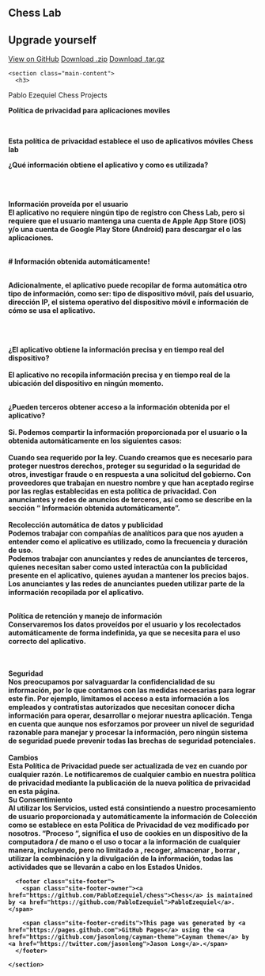 <!DOCTYPE html>
<html lang="en-us">
  <head>
    <meta charset="UTF-8">
    <title>Chess by PabloEzequiel</title>
    <meta name="viewport" content="width=device-width, initial-scale=1">
    <link rel="stylesheet" type="text/css" href="stylesheets/normalize.css" media="screen">
    <link href='https://fonts.googleapis.com/css?family=Open+Sans:400,700' rel='stylesheet' type='text/css'>
    <link rel="stylesheet" type="text/css" href="stylesheets/stylesheet.css" media="screen">
    <link rel="stylesheet" type="text/css" href="stylesheets/github-light.css" media="screen">
  </head>
  <body>
    <section class="page-header">
      <h1 class="project-name">Chess Lab</h1>
      <h2 class="project-tagline">Upgrade yourself</h2>
      <a href="https://github.com/PabloEzequiel/chess" class="btn">View on GitHub</a>
      <a href="https://github.com/PabloEzequiel/chess/zipball/master" class="btn">Download .zip</a>
      <a href="https://github.com/PabloEzequiel/chess/tarball/master" class="btn">Download .tar.gz</a>
    </section>

    <section class="main-content">
      <h3>
<a id="pablo-ezequiel-chess-projects" class="anchor" href="#pablo-ezequiel-chess-projects" aria-hidden="true"><span aria-hidden="true" class="octicon octicon-link"></span></a>Pablo Ezequiel Chess Projects</h3>



<p><b>Política de privacidad para aplicaciones moviles<b></p><br>

<p>
Esta política de privacidad establece el uso de aplicativos móviles <b>Chess lab</b></p>


<p>
<b>¿Qué información obtiene el aplicativo y como es utilizada?</b>
</p><br>


<br>Información proveída por el usuario
<br>El aplicativo no requiere ningún tipo de registro con <b>Chess Lab</b>, pero si requiere que el usuario mantenga una cuenta de Apple App Store (iOS) y/o una cuenta de Google Play Store (Android) para descargar el o las aplicaciones.

<br>
# Información obtenida automáticamente!



<br>Adicionalmente, el aplicativo puede recopilar de forma automática otro tipo de información, como ser: tipo de dispositivo móvil, país del usuario, dirección IP, el sistema operativo del dispositivo móvil e información de cómo se usa el aplicativo.

 <br>

<br>¿El aplicativo obtiene la información precisa y en tiempo real del dispositivo?
<br>
<br>El aplicativo no recopila información precisa y en tiempo real de la ubicación del dispositivo en ningún momento.


<br>
¿Pueden terceros obtener acceso a la información obtenida por el aplicativo?


<br>
<br>Si.  Podemos compartir la información proporcionada por el usuario o la obtenida automáticamente en los siguientes casos:


<br>
<br>Cuando sea requerido por la ley.
Cuando creamos que es necesario para proteger nuestros derechos, proteger su seguridad o la seguridad de otros, investigar fraude o en respuesta a una solicitud del gobierno.
Con proveedores que trabajan en nuestro nombre y que han aceptado regirse por las reglas establecidas en esta política de privacidad.
Con anunciantes y redes de anuncios de terceros, así como se describe en la sección “ Información obtenida automáticamente”.

<br>
<br>Recolección automática de datos y publicidad
<br>
Podemos trabajar con compañías de analíticos para que nos ayuden a entender como el aplicativo es utilizado, como la frecuencia y duración de uso.
<br>
Podemos trabajar con anunciantes y redes de anunciantes de terceros, quienes necesitan saber como usted interactúa con la publicidad presente en el aplicativo, quienes ayudan a mantener los precios bajos.  Los anunciantes y las redes de anunciantes pueden utilizar parte de la información recopilada por el aplicativo.
<br>


<br>Política de retención y manejo de información
<br>
Conservaremos los datos proveídos por el usuario y los recolectados automáticamente de forma indefinida, ya que se necesita para el uso correcto del aplicativo.
<br>

<br>
<br>Seguridad

<br>
Nos preocupamos por  salvaguardar la confidencialidad de su información, por lo que contamos con las medidas necesarias para lograr este fin.  Por ejemplo, limitamos el acceso a esta información a los empleados y contratistas autorizados que necesitan conocer dicha información para operar, desarrollar o mejorar nuestra aplicación. Tenga en cuenta que aunque nos esforzamos por proveer un nivel de seguridad razonable para manejar y procesar la información, pero ningún sistema de seguridad puede prevenir todas las brechas de seguridad potenciales.


<br>
<br>Cambios

<br>
Esta Política de Privacidad puede ser actualizada de vez en cuando por cualquier razón. Le notificaremos de cualquier cambio en nuestra política de privacidad mediante la publicación de la nueva política de privacidad en esta página.


<br>
Su Consentimiento
<br>
Al utilizar los Servicios, usted está consintiendo a nuestro procesamiento de usuario proporcionada y automáticamente la información de Colección como se establece en esta Política de Privacidad de vez modificado por nosotros. “Proceso “, significa el uso de cookies en un dispositivo de la computadora / de mano o el uso o tocar a la información de cualquier manera, incluyendo, pero no limitado a , recoger, almacenar , borrar , utilizar la combinación y la divulgación de la información, todas las actividades que se llevarán a cabo en los Estados Unidos.




      <footer class="site-footer">
        <span class="site-footer-owner"><a href="https://github.com/PabloEzequiel/chess">Chess</a> is maintained by <a href="https://github.com/PabloEzequiel">PabloEzequiel</a>.</span>

        <span class="site-footer-credits">This page was generated by <a href="https://pages.github.com">GitHub Pages</a> using the <a href="https://github.com/jasonlong/cayman-theme">Cayman theme</a> by <a href="https://twitter.com/jasonlong">Jason Long</a>.</span>
      </footer>

    </section>


  </body>
</html>
